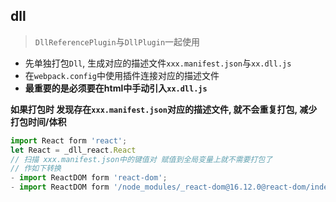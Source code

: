 ## dll
> `DllReferencePlugin`与`DllPlugin`一起使用

- 先单独打包`Dll`, 生成对应的描述文件`xxx.manifest.json`与`xx.dll.js`
- 在`webpack.config`中使用插件连接对应的描述文件
- **最重要的是必须要在html中手动引入`xx.dll.js`**

**如果打包时 发现存在`xxx.manifest.json`对应的描述文件, 就不会重复打包, 减少打包时间/体积**

```js
import React form 'react';
let React = _dll_react.React
// 扫描 xxx.manifest.json中的键值对 赋值到全局变量上就不需要打包了
// 作如下转换
- import ReactDOM form 'react-dom';
- import ReactDOM form '/node_modules/_react-dom@16.12.0@react-dom/index.js';

